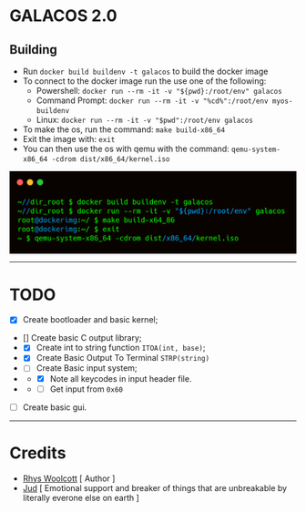 # GALACOS 2.0

## Building
- Run `docker build buildenv -t galacos` to build the docker image
- To connect to the docker image run the use one of the following:
    - Powershell: `docker run --rm -it -v "${pwd}:/root/env" galacos`
    - Command Prompt: `docker run --rm -it -v "%cd%":/root/env myos-buildenv`
    - Linux: `docker run --rm -it -v "$pwd":/root/env galacos`
- To make the os, run the command: `make build-x86_64`
- Exit the image with: `exit`
- You can then use the os with qemu with the command: `qemu-system-x86_64 -cdrom dist/x86_64/kernel.iso`

<img align="center" src="./assets/building.png">

---
# TODO
- [X] Create bootloader and basic kernel;
- [] Create basic C output library;
- - [X] Create int to string function `ITOA(int, base)`;
- - [X] Create Basic Output To Terminal `STRP(string)`
- - [ ] Create Basic input system;
- - - [X] Note all keycodes in input header file.
- - - [ ] Get input from `0x60`
- [ ] Create basic gui.

---
# Credits
- [Rhys Woolcott](https://github.com/Rhys-Woolcott) [ Author ]
- [Jud](https://github.com/musteat64) [ Emotional support and breaker of things that are unbreakable by literally everone else on earth ] 
